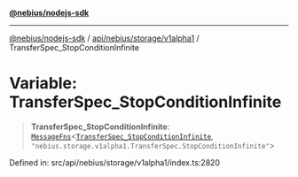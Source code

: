 [**@nebius/nodejs-sdk**](../../../../../README.md)

***

[@nebius/nodejs-sdk](../../../../../README.md) / [api/nebius/storage/v1alpha1](../README.md) / TransferSpec\_StopConditionInfinite

# Variable: TransferSpec\_StopConditionInfinite

> **TransferSpec\_StopConditionInfinite**: [`MessageFns`](../../../../../runtime/protos/core/interfaces/MessageFns.md)\<[`TransferSpec_StopConditionInfinite`](../interfaces/TransferSpec_StopConditionInfinite.md), `"nebius.storage.v1alpha1.TransferSpec.StopConditionInfinite"`\>

Defined in: src/api/nebius/storage/v1alpha1/index.ts:2820
